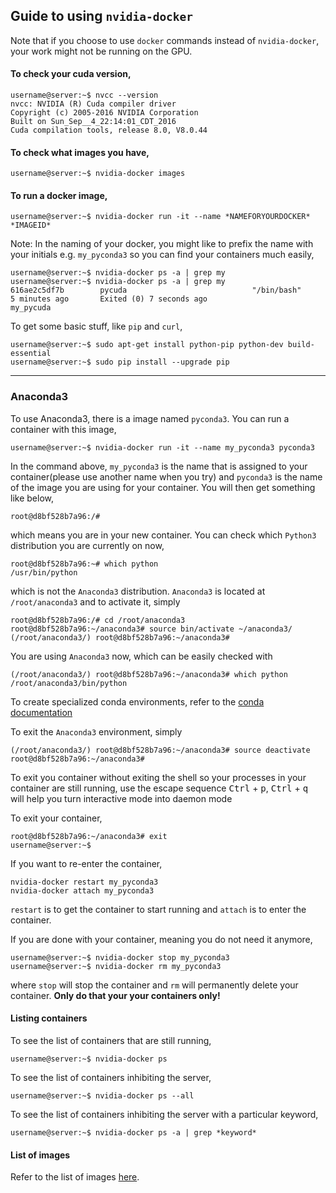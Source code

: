 ## Guide to using `nvidia-docker`

Note that if you choose to use `docker` commands instead of `nvidia-docker`,
your work might not be running on the GPU.

#### To check your cuda version,
```
username@server:~$ nvcc --version
nvcc: NVIDIA (R) Cuda compiler driver
Copyright (c) 2005-2016 NVIDIA Corporation
Built on Sun_Sep__4_22:14:01_CDT_2016
Cuda compilation tools, release 8.0, V8.0.44
```

#### To check what images you have,
```
username@server:~$ nvidia-docker images
```

#### To run a docker image,
```
username@server:~$ nvidia-docker run -it --name *NAMEFORYOURDOCKER* *IMAGEID*
```

Note: In the naming of your docker, you might like to prefix the name with your initials e.g. `my_pyconda3` so you can find your containers much easily,

```
username@server:~$ nvidia-docker ps -a | grep my
username@server:~$ nvidia-docker ps -a | grep my
616ae2c5df7b        pycuda                            "/bin/bash"              5 minutes ago       Exited (0) 7 seconds ago                        my_pycuda
```

To get some basic stuff, like `pip` and `curl`,
```
username@server:~$ sudo apt-get install python-pip python-dev build-essential
username@server:~$ sudo pip install --upgrade pip
```

----

### Anaconda3

To use Anaconda3, there is a image named `pyconda3`. You can run a container with this image,
```
username@server:~$ nvidia-docker run -it --name my_pyconda3 pyconda3
```
In the command above, `my_pyconda3` is the name that is assigned to your container(please use another name when you try) and `pyconda3` is the name of the image you are using for your container. You will then get something like below,
```
root@d8bf528b7a96:/#
```
which means you are in your new container. You can check which `Python3` distribution you are currently on now,
```
root@d8bf528b7a96:~# which python
/usr/bin/python
```
which is not the `Anaconda3` distribution. `Anaconda3` is located at `/root/anaconda3` and to activate it, simply
```
root@d8bf528b7a96:/# cd /root/anaconda3
root@d8bf528b7a96:~/anaconda3# source bin/activate ~/anaconda3/
(/root/anaconda3/) root@d8bf528b7a96:~/anaconda3#
```
You are using `Anaconda3` now, which can be easily checked with
```
(/root/anaconda3/) root@d8bf528b7a96:~/anaconda3# which python
/root/anaconda3/bin/python
```
To create specialized conda environments, refer to the [conda documentation](https://conda.io/docs/using/envs.html)

To exit the `Anaconda3` environment, simply
```
(/root/anaconda3/) root@d8bf528b7a96:~/anaconda3# source deactivate
root@d8bf528b7a96:~/anaconda3#
```

To exit you container without exiting the shell so your processes in your container
are still running, use the escape sequence
<kbd>Ctrl</kbd> + <kbd>p</kbd>, <kbd>Ctrl</kbd> + <kbd>q</kbd>  
will help you turn interactive mode into daemon mode

To exit your container,
```
root@d8bf528b7a96:~/anaconda3# exit
username@server:~$
```

If you want to re-enter the container,
```
nvidia-docker restart my_pyconda3
nvidia-docker attach my_pyconda3
```
`restart` is to get the container to start running and `attach` is to enter the container.

If you are done with your container, meaning you do not need it anymore,
```
username@server:~$ nvidia-docker stop my_pyconda3
username@server:~$ nvidia-docker rm my_pyconda3
```
where `stop` will stop the container and `rm` will permanently delete your container. **Only do that your your containers only!**

#### Listing containers

To see the list of containers that are still running,
```
username@server:~$ nvidia-docker ps
```

To see the list of containers inhibiting the server,
```
username@server:~$ nvidia-docker ps --all
```

To see the list of containers inhibiting the server with a particular keyword,
```
username@server:~$ nvidia-docker ps -a | grep *keyword*
```

#### List of images

Refer to the list of images [here](https://github.com/sutddgxadmin/sutdcompute/blob/master/imagelist.md).
